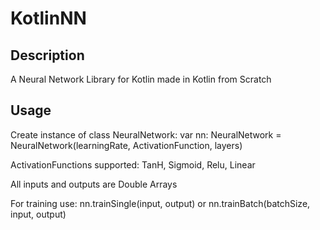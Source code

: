 # KotlinNN
## Description

A Neural Network Library for Kotlin made in Kotlin from Scratch

## Usage

Create instance of class NeuralNetwork: var nn: NeuralNetwork = NeuralNetwork(learningRate, ActivationFunction, layers)

ActivationFunctions supported: TanH, Sigmoid, Relu, Linear

All inputs and outputs are Double Arrays

For training use:
nn.trainSingle(input, output) or
nn.trainBatch(batchSize, input, output)